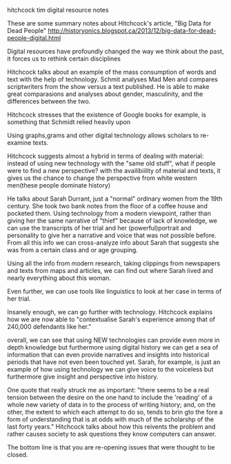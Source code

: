 hitchcock tim digital resource notes

These are some summary notes about Hitchcock's article, "Big Data for Dead People"
http://historyonics.blogspot.ca/2013/12/big-data-for-dead-people-digital.html

Digital resources have profoundly changed the way we think about the past, it forces us to rethink certain disciplines

Hitchcock talks about an example of the mass consumption of words and text with the help of technology. Schmit analyses Mad Men and compares scriptwriters from the show versus a text published. He is able to make great comparasions and analyses about gender, masculinity, and the differences between the two. 

Hitchcock stresses that the existence of Google books for example, is something that Schmidt relied heavily upon 

Using graphs,grams and other digital technology allows scholars to re-examine texts. 

Hitchcock suggests almost a hybrid in terms of dealing with material: instead of using new technology with the "same old stuff", what if people were to find a new perspective? with the availibiility of material and texts, it gives us the chance to change the perspective from white western men(these people dominate history)

He talks about Sarah Durrant, just a "normal" ordinary women from the 19th century. She took two bank notes from the floor of a coffee house and pocketed them. Using technology from a modern viewpoint, rather than giving her the same narrative of "thief" because of lack of knowledge, we can use the transcripts of her trial and her (powerful)portrait and personality to give her a narrative and voice that was not possible before. From all this info we can cross-analyze info about Sarah that suggests she was from a certain class and or age grouping. 

Using all the info from modern research, taking clippings from newspapers and texts from maps and articles, we can find out where Sarah lived and nearly everything about this woman. 

Even further, we can use tools like linguistics to look at her case in terms of her trial. 

Insanely enough, we can go further with technology. Hitchcock explains how we are now able to "contextualise Sarah's experience among that of 240,000 defendants like her."

overall, we can see that using NEW technologies can provide even more in depth knowledge but furthermore using digital history we can get a sea of information that can even provide narratives and insights into historical periods that have not even been touched yet. Sarah, for example, is just an example of how using technology we can give voice to the voiceless but furthermore give insight and perspective into history. 

One quote that really struck me as important: "there seems to be a real tension between the desire on the one hand to include the 'reading' of a whole new variety of data in to the process of writing history; and, on the other, the extent to which each attempt to do so, tends to brin gto the fore a form of understanding that is at odds with much of the scholarshp of the last forty years." 
	Hitchcock talks about how this reivents the problem and rather causes society to ask questions they know computers can answer. 
	
The bottom line is that you are re-opening issues that were thought to be closed. 

